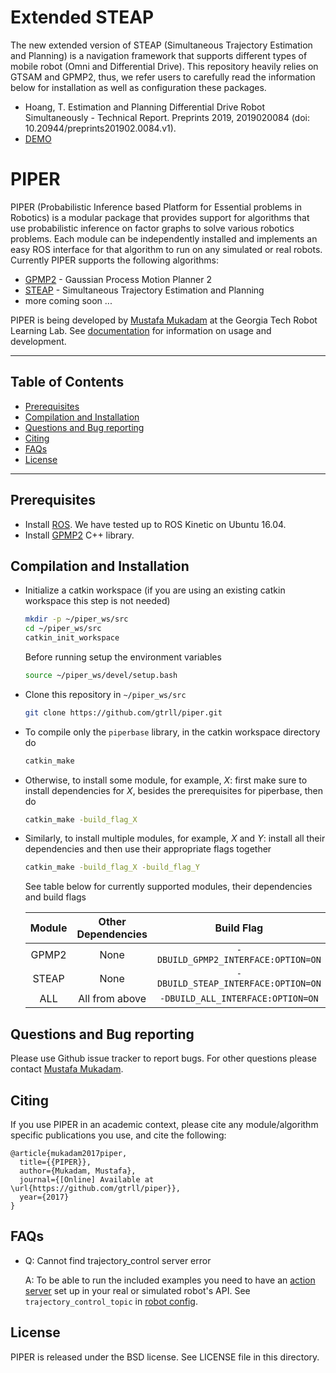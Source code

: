 Extended STEAP
===================================================

The new extended version of STEAP (Simultaneous Trajectory Estimation and Planning) is a navigation framework that supports  different types of mobile robot (Omni and Differential Drive). This repository heavily relies on GTSAM and GPMP2, thus, we refer users to carefully read the information below for installation as well as configuration these packages. 

- Hoang, T. Estimation and Planning Differential Drive Robot Simultaneously - Technical Report. Preprints 2019, 2019020084 (doi: 10.20944/preprints201902.0084.v1).
- [DEMO](https://youtu.be/0G3FmNgEhMs) 

PIPER
===================================================

PIPER (Probabilistic Inference based Platform for Essential problems in Robotics) is a modular package that provides support for algorithms that use probabilistic inference on factor graphs to solve various robotics problems. Each module can be independently installed and implements an easy ROS interface for that algorithm to run on any simulated or real robots. Currently PIPER supports the following algorithms:

- [GPMP2](http://www.cc.gatech.edu/~bboots3/files/GPMP2.pdf) - Gaussian Process Motion Planner 2
- [STEAP](http://www.cc.gatech.edu/~bboots3/files/STEAP.pdf) - Simultaneous Trajectory Estimation and Planning
- more coming soon ...

PIPER is being developed by [Mustafa Mukadam](mailto:mmukadam3@gatech.edu) at the Georgia Tech Robot Learning Lab. See [documentation](doc/index.md) for information on usage and development.

---
Table of Contents
---
- [Prerequisites](#prerequisites)
- [Compilation and Installation](#compilation-and-installation)
- [Questions and Bug reporting](#questions-and-bug-reporting)
- [Citing](#citing)
- [FAQs](#faqs)
- [License](#license)

---
Prerequisites
------

- Install [ROS](http://wiki.ros.org/Distributions). We have tested up to ROS Kinetic on Ubuntu 16.04.
- Install [GPMP2](https://github.com/gtrll/gpmp2) C++ library.


Compilation and Installation
------

- Initialize a catkin workspace (if you are using an existing catkin workspace this step is not needed)
    
  ```bash
  mkdir -p ~/piper_ws/src
  cd ~/piper_ws/src
  catkin_init_workspace
  ```

  Before running setup the environment variables

  ```bash
  source ~/piper_ws/devel/setup.bash
  ```

- Clone this repository in ```~/piper_ws/src```

  ```bash
  git clone https://github.com/gtrll/piper.git
  ```

- To compile only the ```piperbase``` library, in the catkin workspace directory do
    
  ```bash
  catkin_make
  ```

- Otherwise, to install some module, for example,  _X_: first make sure to install dependencies for _X_, besides the prerequisites for piperbase, then do
    
  ```bash
  catkin_make -build_flag_X
  ```

- Similarly, to install multiple modules, for example, _X_ and _Y_: install all their dependencies and then use their appropriate flags together
    
  ```bash
  catkin_make -build_flag_X -build_flag_Y
  ```
  
  See table below for currently supported modules, their dependencies and build flags
  
  | Module | Other Dependencies | Build Flag |
  |:------:|:------------------:|:----------:|
  |GPMP2|None|```-DBUILD_GPMP2_INTERFACE:OPTION=ON```|
  |STEAP|None|```-DBUILD_STEAP_INTERFACE:OPTION=ON```|
  |ALL|All from above|```-DBUILD_ALL_INTERFACE:OPTION=ON```|


Questions and Bug reporting
-----

Please use Github issue tracker to report bugs. For other questions please contact [Mustafa Mukadam](mailto:mmukadam3@gatech.edu).


Citing
-----

If you use PIPER in an academic context, please cite any module/algorithm specific publications you use, and cite the following:

```
@article{mukadam2017piper,
  title={{PIPER}},
  author={Mukadam, Mustafa},
  journal={[Online] Available at \url{https://github.com/gtrll/piper}},
  year={2017}
}
```


FAQs
-----

- Q: Cannot find trajectory_control server error

  A: To be able to run the included examples you need to have an [action server](http://wiki.ros.org/actionlib_tutorials/Tutorials/SimpleActionServer%28ExecuteCallbackMethod%29) set up in your real or simulated robot's API. See ```trajectory_control_topic``` in [robot config](https://github.com/gtrll/piper/blob/master/doc/config.md).


License
-----

PIPER is released under the BSD license. See LICENSE file in this directory.
